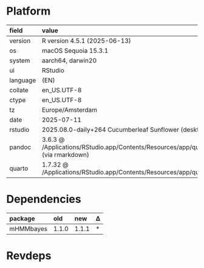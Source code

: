 # Platform

|field    |value                                                                                              |
|:--------|:--------------------------------------------------------------------------------------------------|
|version  |R version 4.5.1 (2025-06-13)                                                                       |
|os       |macOS Sequoia 15.3.1                                                                               |
|system   |aarch64, darwin20                                                                                  |
|ui       |RStudio                                                                                            |
|language |(EN)                                                                                               |
|collate  |en_US.UTF-8                                                                                        |
|ctype    |en_US.UTF-8                                                                                        |
|tz       |Europe/Amsterdam                                                                                   |
|date     |2025-07-11                                                                                         |
|rstudio  |2025.08.0-daily+264 Cucumberleaf Sunflower (desktop)                                               |
|pandoc   |3.6.3 @ /Applications/RStudio.app/Contents/Resources/app/quarto/bin/tools/aarch64/ (via rmarkdown) |
|quarto   |1.7.32 @ /Applications/RStudio.app/Contents/Resources/app/quarto/bin/quarto                        |

# Dependencies

|package   |old   |new   |Δ  |
|:---------|:-----|:-----|:--|
|mHMMbayes |1.1.0 |1.1.1 |*  |

# Revdeps

